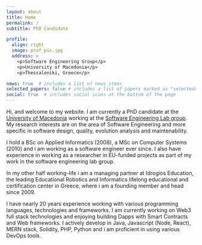 ```yaml
---
layout: about
title: Home
permalink: /
subtitle: PhD Candidate 

profile:
  align: right
  image: prof_pic.jpg
  address: >
    <p>Software Engineering Group</p>
    <p>University of Macedonia</p>
    <p>Thessaloniki, Greece</p>

news: true  # includes a list of news items
selected_papers: false # includes a list of papers marked as "selected={true}"
social: true  # includes social icons at the bottom of the page
---
```


Hi, and welcome to my website. I am currently a PhD candidate at the <a href="www.uom.gr">University of Macedonia</a> working at the <a href="https://se.uom.gr">Software Engineering Lab group</a>. My research interests are on the area of Software Engineering and more specific in software design, quality, evolution analysis and maintenability. 

I hold a BSc on Applied Informatics (2008), a MSc on Computer Systems (2010) and i am working as a software engineer ever since. I also have experience in working as a researcher in EU-funded projects as part of my work in the software engineering lab group.

In my other half working-life i am a managing partner at Idrogios Education, the leading Educational Robotics and Informatics lifelong educational and certification center in Greece, where i am a founding member and head since 2009.

I have nearly 20 years experience working with various programming languages, technologies and frameworks. I am currently working on Web3 full stack technologies and enjoying building Dapps with Smart Contracts and Web frameworks. I actively develop in Java, Javascript (Node, React), MERN stack, Solidity, PHP, Python and i am proficient in using various DevOps tools. 

